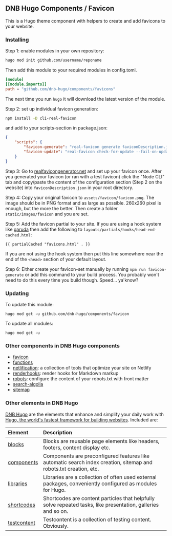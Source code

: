 ## DNB Hugo Components / Favicon

This is a Hugo theme component with helpers to create and add favicons to your website.

### Installing

Step 1: enable modules in your own repository:

```bash
hugo mod init github.com/username/reponame
```

Then add this module to your required modules in config.toml.

```toml
[module]
[[module.imports]]
path = "github.com/dnb-hugo/components/favicons"
```

The next time you run `hugo` it will download the latest version of the module.

Step 2: set up individual favicon generation:

```bash
npm install -D cli-real-favicon
```

and add to your scripts-section in package.json:

```json
{
    "scripts": {  
        "favicon-generate": "real-favicon generate faviconDescription.json ./resources/_gen/assets/faviconData.json static/images/favicon/",
        "favicon-update": "real-favicon check-for-update --fail-on-update ./resources/_gen/assets/faviconData.json"
    }
}
```

Step 3: Go to [realfavicongenerator.net](https://realfavicongenerator.net/) and set up your favicon once. After you generated your favicon (or ran with a test favicon) click the "Node CLI" tab and copy/paste the content of the configuration section (Step 2 on the website) into `faviconDescription.json` in your root directory. 

Step 4: Copy your original favicon to `assets/favicon/favicon.png`. The image should be in PNG format and as large as possible. 260x260 pixel is enough, but the more the better. Then create a folder `static/images/favicon` and you are set.

Step 5: Add the favicon partial to your site. If you are using a hook system like [garuda](https://github.com/dnb-hugo/garuda) then add the following to `layouts/partials/hooks/head-end-cached.html`:

```gotemplate
{{ partialCached "favicons.html" . }}
```

If you are not using the hook system then put this line somewhere near the end of the `<head>` section of your default layout.

Step 6: Either create your favicon-set manually by running `npm run favicon-generate` or add this command to your build process. You probably won't need to do this every time you build though. Speed... ya'know?

### Updating

To update this module:

```
hugo mod get -u github.com/dnb-hugo/components/favicon
```

To update all modules:

```
hugo mod get -u
```

### Other components in DNB Hugo components

-   [favicon](https://github.com/dnb-hugo/components/tree/main/favicon)
-   [functions](https://github.com/dnb-hugo/components/tree/main/functions)
-   [netlification](https://github.com/dnb-hugo/components/tree/main/netlification): a collection of tools that optimize your site on Netlify
-   [renderhooks](https://github.com/dnb-hugo/components/tree/main/renderhooks): render hooks for Markdown markup
-   [robots](https://github.com/dnb-hugo/components/tree/main/robots): configure the content of your robots.txt with front matter
-   [search-algolia](https://github.com/dnb-hugo/components/tree/main/search-algolia)
-   [sitemap](https://github.com/dnb-hugo/components/tree/main/sitemap)

### Other elements in DNB Hugo

[DNB Hugo](https://github.com/dnb-hugo) are the elements that enhance and simplify your daily work with [Hugo, the world's fastest framework for building websites](https://gohugo.io/). Included are:

| Element | Description |
| :--- | :--- |
| [blocks](https://github.com/dnb-hugo/blocks) | Blocks are reusable page elements like headers, footers, content display etc.|
| [components](https://github.com/dnb-hugo/components) | Components are preconfigured features like automatic search index creation, sitemap and robots.txt creation, etc. |
| [libraries](https://github.com/dnb-hugo/libraries) | Libraries are a collection of often used external packages, conveniently configured as modules for Hugo. |
| [shortcodes](https://github.com/dnb-hugo/shortcodes) | Shortcodes are content particles that helpfully solve repeated tasks, like presentation, galleries and so on. |
| [testcontent](https://github.com/dnb-hugo/testcontent) | Testcontent is a collection of testing content. Obviously. |
